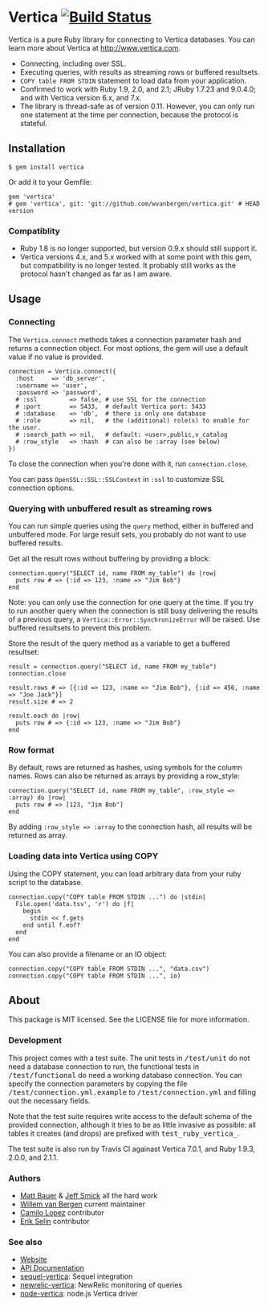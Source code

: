 # Vertica [![Build Status](https://travis-ci.org/wvanbergen/vertica.png?branch=travis)](https://travis-ci.org/wvanbergen/vertica)

Vertica is a pure Ruby library for connecting to Vertica databases. You can learn more
about Vertica at http://www.vertica.com.

- Connecting, including over SSL.
- Executing queries, with results as streaming rows or buffered resultsets.
- `COPY table FROM STDIN` statement to load data from your application.
- Confirmed to work with Ruby 1.9, 2.0, and 2.1; JRuby 1.7.23 and 9.0.4.0; and
  with Vertica version 6.x, and 7.x.
- The library is thread-safe as of version 0.11. However, you can only run one
  statement at the time per connection, because the protocol is stateful.


## Installation

    $ gem install vertica

Or add it to your Gemfile:

    gem 'vertica'
    # gem 'vertica', git: 'git://github.com/wvanbergen/vertica.git' # HEAD version

### Compatiblity

- Ruby 1.8 is no longer supported, but version 0.9.x should still support it.
- Vertica versions 4.x, and 5.x worked with at some point with this gem, but
  compatibility is no longer tested. It probably still works as the protocol hasn't
  changed as far as I am aware.


## Usage

### Connecting

The <code>Vertica.connect</code> methods takes a connection parameter hash and returns a
connection object. For most options, the gem will use a default value if no value is provided.

    connection = Vertica.connect({
      :host     => 'db_server',
      :username => 'user',
      :password => 'password',
      # :ssl         => false, # use SSL for the connection
      # :port        => 5433,  # default Vertica port: 5433
      # :database    => 'db',  # there is only one database
      # :role        => nil,   # the (additional) role(s) to enable for the user.
      # :search_path => nil,   # default: <user>,public,v_catalog
      # :row_style   => :hash  # can also be :array (see below)
    })

To close the connection when you're done with it, run <code>connection.close</code>.

You can pass `OpenSSL::SSL::SSLContext` in `:ssl` to customize SSL connection options.

### Querying with unbuffered result as streaming rows

You can run simple queries using the <code>query</code> method, either in buffered and
unbuffered mode. For large result sets, you probably do not want to use buffered results.

Get all the result rows without buffering by providing a block:

    connection.query("SELECT id, name FROM my_table") do |row|
      puts row # => {:id => 123, :name => "Jim Bob"}
    end

Note: you can only use the connection for one query at the time. If you try to run another
query when the connection is still busy delivering the results of a previous query, a
`Vertica::Error::SynchronizeError` will be raised. Use buffered resultsets to prevent this
problem.

Store the result of the query method as a variable to get a buffered resultset:

    result = connection.query("SELECT id, name FROM my_table")
    connection.close

    result.rows # => [{:id => 123, :name => "Jim Bob"}, {:id => 456, :name => "Joe Jack"}]
    result.size # => 2

    result.each do |row|
      puts row # => {:id => 123, :name => "Jim Bob"}
    end

### Row format

By default, rows are returned as hashes, using symbols for the column names. Rows can also
be returned as arrays by providing a row_style:

    connection.query("SELECT id, name FROM my_table", :row_style => :array) do |row|
      puts row # => [123, "Jim Bob"]
    end

By adding <code>:row_style => :array</code> to the connection hash, all results will be
returned as array.

### Loading data into Vertica using COPY

Using the COPY statement, you can load arbitrary data from your ruby script to the database.

    connection.copy("COPY table FROM STDIN ...") do |stdin|
      File.open('data.tsv', 'r') do |f|
        begin
          stdin << f.gets
        end until f.eof?
      end
    end

You can also provide a filename or an IO object:

    connection.copy("COPY table FROM STDIN ...", "data.csv")
    connection.copy("COPY table FROM STDIN ...", io)


## About

This package is MIT licensed. See the LICENSE file for more information.

### Development

This project comes with a test suite. The unit tests in <tt>/test/unit</tt> do not need a database
connection to run, the functional tests in <tt>/test/functional</tt> do need a working
database connection. You can specify the connection parameters by copying the file
<tt>/test/connection.yml.example</tt> to <tt>/test/connection.yml</tt> and filling out the
necessary fields.

Note that the test suite requires write access to the default schema of the provided connection,
although it tries to be as little invasive as possible: all tables it creates (and drops) are
prefixed with <tt>test_ruby_vertica_</tt>.

The test suite is also run by Travis CI againast Vertica 7.0.1, and Ruby 1.9.3, 2.0.0, and 2.1.1.

### Authors

 * [Matt Bauer](https://github.com/mattbauer) & [Jeff Smick](https://github.com/sprsquish) all the hard work
 * [Willem van Bergen](https://github.com/wvanbergen) current maintainer
 * [Camilo Lopez](https://github.com/camilo) contributor
 * [Erik Selin](https://github.com/tyro89) contributor

### See also

* [Website](http://vanbergen.org/vertica)
* [API Documentation](http://www.rubydoc.info/gems/vertica/frames)
* [sequel-vertica](https://github.com/camilo/sequel-vertica): Sequel integration
* [newrelic-vertica](https://github.com/wvanbergen/newrelic-vertica): NewRelic monitoring of queries
* [node-vertica](https://github.com/wvanbergen/node-vertica): node.js Vertica driver
